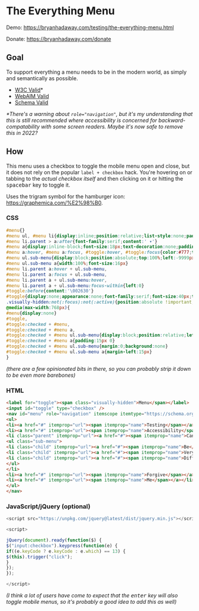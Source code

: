 # The Everything Menu

Demo: https://bryanhadaway.com/testing/the-everything-menu.html

Donate: https://bryanhadaway.com/donate

## Goal

To support everything a menu needs to be in the modern world, as simply and semantically as possible.

* [W3C Valid](https://validator.w3.org/nu/?doc=https%3A%2F%2Fbryanhadaway.com%2Ftesting%2Fthe-everything-menu.html)\*
* [WebAIM Valid](https://wave.webaim.org/report#/https://bryanhadaway.com/testing/the-everything-menu.html)
* [Schema Valid](https://validator.schema.org/#url=https%3A%2F%2Fbryanhadaway.com%2Ftesting%2Fthe-everything-menu.html)

*\*There's a warning about `role="navigation"`, but it's my understanding that this is still recommended where accessibility is concerned for backward-compatability with some screen readers. Maybe it's now safe to remove this in 2022?*

## How

This menu uses a checkbox to toggle the mobile menu open and close, but it does not rely on the popular `label + checkbox` hack. You're hovering on or tabbing to the *actual checkbox itself* and then clicking on it or hitting the <kbd>spacebar</kbd> key to toggle it.

Uses the trigram symbol for the hamburger icon: https://graphemica.com/%E2%98%B0.

### CSS

```css
#menu{}
#menu ul, #menu li{display:inline;position:relative;list-style:none;padding:0;margin:0}
#menu li.parent > a:after{font-family:serif;content:' ▾'}
#menu a{display:inline-block;font-size:18px;text-decoration:none;padding:15px}
#menu a:hover, #menu a:focus, #toggle:hover, #toggle:focus{color:#777;transition:all .5s ease}
#menu ul.sub-menu{display:block;position:absolute;top:100%;left:-9999px;margin-top:15px;background:#f6f6f6;z-index:9999}
#menu ul.sub-menu a{width:100%;font-size:16px}
#menu li.parent a:hover + ul.sub-menu,
#menu li.parent a:focus + ul.sub-menu,
#menu li.parent a + ul.sub-menu:hover,
#menu li.parent a + ul.sub-menu:focus-within{left:0}
#toggle:before{content:'\002630'}
#toggle{display:none;appearance:none;font-family:serif;font-size:40px;text-align:center;margin:0 auto;cursor:pointer}
.visually-hidden:not(:focus):not(:active){position:absolute !important;height:1px;width:1px;overflow:hidden;clip:rect(1px 1px 1px 1px);clip:rect(1px, 1px, 1px, 1px);white-space:nowrap}
@media(max-width:768px){
#menu{display:none}
#toggle,
#toggle:checked + #menu,
#toggle:checked + #menu a,
#toggle:checked + #menu ul.sub-menu{display:block;position:relative;left:0}
#toggle:checked + #menu a{padding:15px 0}
#toggle:checked + #menu ul.sub-menu{margin:0;background:none}
#toggle:checked + #menu ul.sub-menu a{margin-left:15px}
}
```

*(there are a few opinionated bits in there, so you can probably strip it down to be even more barebones)*

### HTML

```html
<label for="toggle"><span class="visually-hidden">Menu</span></label>
<input id="toggle" type="checkbox" />
<nav id="menu" role="navigation" itemscope itemtype="https://schema.org/SiteNavigationElement">
<ul>
<li><a href="#" itemprop="url"><span itemprop="name">Testing</span></a></li>
<li><a href="#" itemprop="url"><span itemprop="name">Accessibility</span></a></li>
<li class="parent" itemprop="url"><a href="#"><span itemprop="name">Can</span></a>
<ul class="sub-menu">
<li class="child" itemprop="url"><a href="#"><span itemprop="name">Be</span></a></li>
<li class="child" itemprop="url"><a href="#"><span itemprop="name">Very</span></a></li>
<li class="child" itemprop="url"><a href="#"><span itemprop="name">Difficult</span></a></li>
</ul>
</li>
<li><a href="#" itemprop="url"><span itemprop="name">Forgive</span></a></li>
<li><a href="#" itemprop="url"><span itemprop="name">Me</span></a></li>
</ul>
</nav>
```

### JavaScript/jQuery (optional)

```javascript
<script src="https://unpkg.com/jquery@latest/dist/jquery.min.js"></script>

<script>

jQuery(document).ready(function($) {
$("input:checkbox").keypress(function(e) {
if((e.keyCode ? e.keyCode : e.which) == 13) {
$(this).trigger("click");
}
});
});

</script>
```

*(I think a lot of users have come to expect that the <kbd>enter</kbd> key will also toggle mobile menus, so it's probably a good idea to add this as well)*
